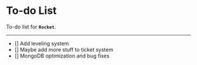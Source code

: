# To-do List

To-do list for **`Rocket`**.

---

- [] Add leveling system
- [] Maybe add more stuff to ticket system
- [] MongoDB optimization and bug fixes
